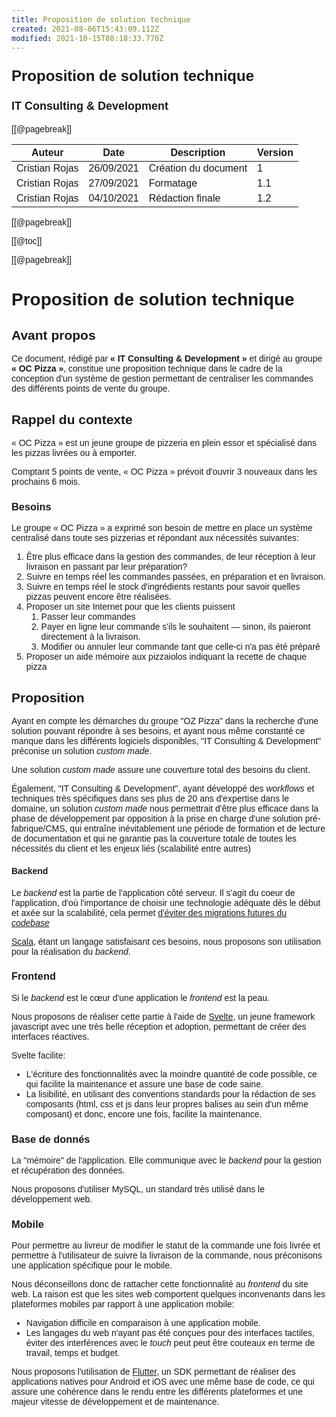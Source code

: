 ```yaml
---
title: Proposition de solution technique
created: 2021-08-06T15:43:09.112Z
modified: 2021-10-15T08:18:33.770Z
---
```


<p class="h1">Proposition de solution technique</p>
<p class="h2">IT Consulting & Development</p>


[[@pagebreak]]


| Auteur         | Date       | Description          | Version |
|----------------|------------|----------------------|---------|
| Cristian Rojas | 26/09/2021 | Création du document | 1       |
| Cristian Rojas | 27/09/2021 | Formatage | 1.1       |
| Cristian Rojas | 04/10/2021 | Rédaction finale | 1.2       |

[[@pagebreak]]


[[@toc]]

[[@pagebreak]]

# Proposition de solution technique

## Avant propos

Ce document, rédigé par **« IT Consulting & Development »** et dirigé au groupe  **« OC Pizza »**, constitue une proposition technique dans le cadre de la conception d'un système de gestion permettant de centraliser les commandes des différents points de vente du groupe.

## Rappel du contexte

« OC Pizza » est un jeune groupe de pizzeria en plein essor et spécialisé dans les pizzas livrées ou à emporter.

Comptant 5 points de vente, « OC Pizza »  prévoit d'ouvrir 3 nouveaux dans les prochains 6 mois.

### Besoins

Le groupe « OC Pizza » a exprimé son besoin de mettre en place un système centralisé dans toute ses pizzerias et répondant aux nécessités suivantes:

1. Être plus efficace dans la gestion des commandes, de leur réception à leur livraison en passant par leur préparation?
2. Suivre en temps réel les commandes passées, en préparation et en livraison.
3. Suivre en temps réel le stock d'ingrédients restants pour savoir quelles pizzas peuvent encore être réalisées.
4. Proposer un site Internet pour que les clients puissent
    1. Passer leur commandes
    2. Payer en ligne leur commande s'ils le souhaitent — sinon, ils paieront directement à la livraison.
    3. Modifier ou annuler leur commande tant que celle-ci n'a pas été préparé
5. Proposer un aide mémoire aux pizzaiolos indiquant la recette de chaque pizza

## Proposition

Ayant en compte les démarches du groupe "OZ Pizza" dans la recherche d'une solution pouvant répondre à ses besoins, et ayant nous même constanté ce manque dans les différents logiciels disponibles, "IT Consulting & Development" préconise un solution _custom made_.

Une solution _custom made_ assure une couverture total des besoins du client.

Également, "IT Consulting & Development", ayant développé des _workflows_ et techniques très spécifiques dans ses plus de 20 ans d'expertise dans le domaine, un solution _custom made_ nous permettrait d'être plus efficace dans la phase de développement par opposition à la prise en charge d'une solution pré-fabrique/CMS, qui entraîne inévitablement une période de formation et de lecture de documentation et qui ne garantie pas la couverture totale de toutes les nécessités du client et les enjeux liés (scalabilité entre autres)

#### Backend

Le *backend* est la partie de l'application côté serveur. Il s'agit du coeur de l'application, d'où l'importance de choisir une technologie adéquate dès le début et axée sur la scalabilité, cela permet [d'éviter des migrations futures du _codebase_](https://blog.duolingo.com/rewriting-duolingos-engine-in-scala/)

[Scala](https://www.scala-lang.org/), étant un langage satisfaisant ces besoins, nous proposons son utilisation pour la réalisation du *backend*.

### Frontend

Si le *backend* est le cœur d'une application le *frontend* est la peau.

Nous proposons de réaliser cette partie à l'aide de [Svelte](https://svelte.dev), un jeune framework javascript avec une très belle réception et adoption, permettant de créer des interfaces réactives. 

Svelte facilite:

-  L'écriture des fonctionnalités avec la moindre quantité de code possible, ce qui facilite la maintenance et assure une base de code saine.
- La lisibilité, en utilisant des conventions standards pour la rédaction de ses composants (html, css et js dans leur propres balises au sein d'un même composant) et donc, encore une fois, facilite la maintenance.

### Base de donnés

La "mémoire" de l'application. Elle communique avec le *backend* pour la gestion et récupération des données.

Nous proposons d'utiliser MySQL, un standard très utilisé dans le développement web.

### Mobile

Pour permettre au livreur de modifier le statut de la commande une fois livrée et permettre à l'utilisateur de suivre la livraison de la commande, nous préconisons une application spécifique pour le mobile.

Nous déconseillons donc de rattacher cette fonctionnalité au *frontend* du site web. La raison est que les sites web comportent quelques inconvenants dans les plateformes mobiles par rapport à une application mobile:

- Navigation difficile en comparaison à une application mobile.
- Les langages du web n'ayant pas été conçues pour des interfaces tactiles, éviter des interférences avec le _touch_ peut peut être couteaux en terme de travail, temps et budget.

Nous proposons l'utilisation de [Flutter](https://flutter.dev/?gclsrc=ds&gclsrc=ds), un SDK permettant de réaliser des applications natives pour Android et iOS avec une même base de code, ce qui assure une cohérence dans le rendu entre les différents plateformes et une majeur vitesse de développement et de maintenance.



<style>
.h1 {
  font-weight: bold;
  font-size: 24px;
}
.h2 {
  font-weight: bold;
  font-size: 18
}

@import url('https://fonts.googleapis.com/css2?family=Roboto:wght@100&display=swap');

html, body {
      font-family: "Avenir Next", sans-serif !important;
}

.info-block {
  display:block;
  position: relative;
  background: #FEF3C7;
  padding: 12px;
  padding-left: 32px;
  margin-top: 24px;
}

.info-block::before {
  position: absolute;
  content: "ℹ";
  left: 10px;
}


</style>


